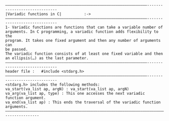     
	
	
	———————————————————————————————————————————————————————————————------------------------------                  
    |Variadic functions in C|          :->                                                                 
    ———————————————————————————————————————————————————————————————------------------------------             
    1- Variadic functions are functions that can take a variable number of                       
    arguments. In C programming, a variadic function adds flexibility to the                    
    program. It takes one fixed argument and then any number of arguments can                    
    be passed.                                                                                    
    The variadic function consists of at least one fixed variable and then                       
    an ellipsis(…) as the last parameter. 
    ———————————————————————————————————————————————————————————————------------------------------        
    header file :	#include <stdarg.h>                                                                
    ———————————————————————————————————————————————————————————————------------------------------
    <stdarg.h> includes the following methods:                                                  
    va_start(va_list ap, argN) : va_start(va_list ap, argN)                                      
    va_arg(va_list ap, type) : This one accesses the next variadic function argument.            
    va_end(va_list ap) : This ends the traversal of the variadic function arguments.
    —————————————————————————————————————————————————————————————————————————————----------------  

